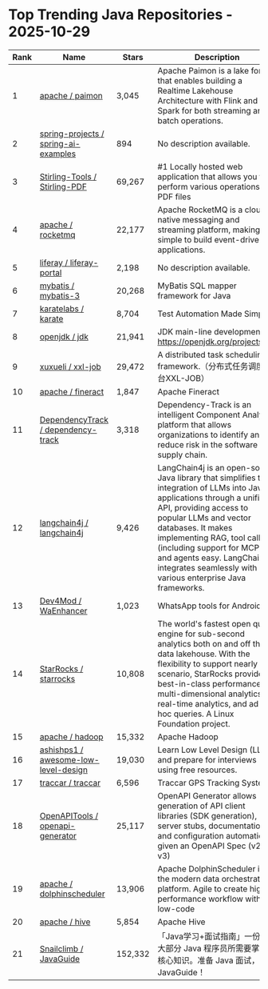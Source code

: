 # Top Trending Java Repositories - 2025-10-29

| Rank | Name | Stars | Description |
|------|------|-------|-------------|
| 1 | [apache / paimon](https://github.com/apache/paimon) | 3,045 | Apache Paimon is a lake format that enables building a Realtime Lakehouse Architecture with Flink and Spark for both streaming and batch operations. |
| 2 | [spring-projects / spring-ai-examples](https://github.com/spring-projects/spring-ai-examples) | 894 | No description available. |
| 3 | [Stirling-Tools / Stirling-PDF](https://github.com/Stirling-Tools/Stirling-PDF) | 69,267 | #1 Locally hosted web application that allows you to perform various operations on PDF files |
| 4 | [apache / rocketmq](https://github.com/apache/rocketmq) | 22,177 | Apache RocketMQ is a cloud native messaging and streaming platform, making it simple to build event-driven applications. |
| 5 | [liferay / liferay-portal](https://github.com/liferay/liferay-portal) | 2,198 | No description available. |
| 6 | [mybatis / mybatis-3](https://github.com/mybatis/mybatis-3) | 20,268 | MyBatis SQL mapper framework for Java |
| 7 | [karatelabs / karate](https://github.com/karatelabs/karate) | 8,704 | Test Automation Made Simple |
| 8 | [openjdk / jdk](https://github.com/openjdk/jdk) | 21,941 | JDK main-line development https://openjdk.org/projects/jdk |
| 9 | [xuxueli / xxl-job](https://github.com/xuxueli/xxl-job) | 29,472 | A distributed task scheduling framework.（分布式任务调度平台XXL-JOB） |
| 10 | [apache / fineract](https://github.com/apache/fineract) | 1,847 | Apache Fineract |
| 11 | [DependencyTrack / dependency-track](https://github.com/DependencyTrack/dependency-track) | 3,318 | Dependency-Track is an intelligent Component Analysis platform that allows organizations to identify and reduce risk in the software supply chain. |
| 12 | [langchain4j / langchain4j](https://github.com/langchain4j/langchain4j) | 9,426 | LangChain4j is an open-source Java library that simplifies the integration of LLMs into Java applications through a unified API, providing access to popular LLMs and vector databases. It makes implementing RAG, tool calling (including support for MCP), and agents easy. LangChain4j integrates seamlessly with various enterprise Java frameworks. |
| 13 | [Dev4Mod / WaEnhancer](https://github.com/Dev4Mod/WaEnhancer) | 1,023 | WhatsApp tools for Android |
| 14 | [StarRocks / starrocks](https://github.com/StarRocks/starrocks) | 10,808 | The world's fastest open query engine for sub-second analytics both on and off the data lakehouse. With the flexibility to support nearly any scenario, StarRocks provides best-in-class performance for multi-dimensional analytics, real-time analytics, and ad-hoc queries. A Linux Foundation project. |
| 15 | [apache / hadoop](https://github.com/apache/hadoop) | 15,332 | Apache Hadoop |
| 16 | [ashishps1 / awesome-low-level-design](https://github.com/ashishps1/awesome-low-level-design) | 19,030 | Learn Low Level Design (LLD) and prepare for interviews using free resources. |
| 17 | [traccar / traccar](https://github.com/traccar/traccar) | 6,596 | Traccar GPS Tracking System |
| 18 | [OpenAPITools / openapi-generator](https://github.com/OpenAPITools/openapi-generator) | 25,117 | OpenAPI Generator allows generation of API client libraries (SDK generation), server stubs, documentation and configuration automatically given an OpenAPI Spec (v2, v3) |
| 19 | [apache / dolphinscheduler](https://github.com/apache/dolphinscheduler) | 13,906 | Apache DolphinScheduler is the modern data orchestration platform. Agile to create high performance workflow with low-code |
| 20 | [apache / hive](https://github.com/apache/hive) | 5,854 | Apache Hive |
| 21 | [Snailclimb / JavaGuide](https://github.com/Snailclimb/JavaGuide) | 152,332 | 「Java学习+面试指南」一份涵盖大部分 Java 程序员所需要掌握的核心知识。准备 Java 面试，首选 JavaGuide！ |
